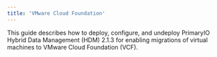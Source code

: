 ```yaml
---
title: 'VMware Cloud Foundation'
---
```


This guide describes how to deploy, configure, and undeploy PrimaryIO Hybrid Data Management (HDM) 2.1.3 for enabling migrations of virtual machines to VMware Cloud Foundation (VCF).